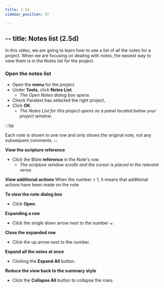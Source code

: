 ```yaml
---
title: 2.5d
sidebar_position: 97

---
```




## -- title: Notes list (2.5d)


In this video, we are going to learn how to see a list of all the notes for a project. When we are focusing on dealing with notes, the easiest way to view them is in the Notes list for the project.


### Open the notes list

- Open the **menu** for the project.
- Under **Tools**, click **Notes List**.
	- _The Open Notes dialog box opens_.
- Check Paratext has selected the right project,
- Click **OK**.
	- _The Notes List for this project opens as a panel located below your project window_.

:::tip


Each note is shown in one row and only shows the original note, not any subsequent comments. :::


**View the scripture reference**

- Click the Bible **reference** in the Note's row.
	- _The scripture window scrolls and the cursor is placed in the relevant verse_.

**View additional actions**
When the number > 1, it means that additional actions have been made on the note


**To view the note dialog box**

- Click **Open**.

**Expanding a row**

- Click the single down arrow next to the number **⌄**.

**Close the expanded row**

- Click the up arrow next to the number.

**Expand all the notes at once**

- Clicking the **Expand All** button.

**Reduce the view back to the summary style**

- Click the **Collapse All** button to collapse the rows.
